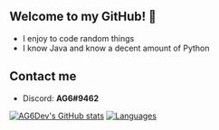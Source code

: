 ## Welcome to my GitHub! 👋
 - I enjoy to code random things
 - I know Java and know a decent amount of Python
 
 ## Contact me
 - Discord:  **AG6#9462**

[![AG6Dev's GitHub stats](https://github-readme-stats.vercel.app/api?username=AG6Dev&show_icons=true&theme=radical)](https://github.com/AG6Dev/github-readme-stats)
[![Languages](https://github-readme-stats.vercel.app/api/top-langs/?username=AG6Dev&layout=compact&theme=dark)](https://github.com/anuraghazra/github-readme-stats)

